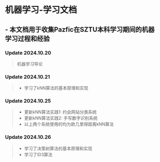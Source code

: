 # 机器学习-学习文档

## - 本文档用于收集Pazfic在SZTU本科学习期间的机器学习过程和经验

### Update 2024.10.20
> 机器学习导论

### Update 2024.10.21
> - 学习了kNN算法的基本原理和实现

### Update 2024.10.25
> - 更新kNN算法实践1: 约会网站分类系统
> - 更新kNN算法实践2: 手写数字识别系统
> - 以上两个系统使用的均为欧几里得距离kNN算法

### Update 2024.10.26
> - 学习了决策树算法的基本原理和实现
> - 学习了ID3算法